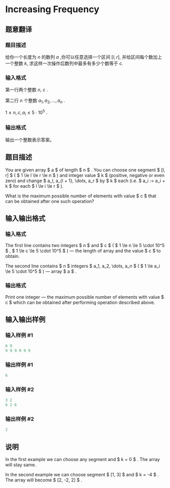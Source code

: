 # Increasing Frequency

## 题意翻译

### 题目描述

给你一个长度为 $n$ 的数列 $a$ ,你可以任意选择一个区间 $[l,r]$, 并给区间每个数加上一个整数 $k$, 求这样一次操作后数列中最多有多少个数等于 $c$.

### 输入格式

第一行两个整数 $n$, $c$ .

第二行 $n$ 个整数 $a_1,a_2,...,a_n$ .

$1\le n,c,a_i \le 5\cdot 10^5$ .

### 输出格式

输出一个整数表示答案。

## 题目描述

You are given array $ a $ of length $ n $ . You can choose one segment $ [l, r] $ ( $ 1 \le l \le r \le n $ ) and integer value $ k $ (positive, negative or even zero) and change $ a_l, a_{l + 1}, \dots, a_r $ by $ k $ each (i.e. $ a_i := a_i + k $ for each $ l \le i \le r $ ).

What is the maximum possible number of elements with value $ c $ that can be obtained after one such operation?

## 输入输出格式

### 输入格式

The first line contains two integers $ n $ and $ c $ ( $ 1 \le n \le 5 \cdot 10^5 $ , $ 1 \le c \le 5 \cdot 10^5 $ ) — the length of array and the value $ c $ to obtain.

The second line contains $ n $ integers $ a_1, a_2, \dots, a_n $ ( $ 1 \le a_i \le 5 \cdot 10^5 $ ) — array $ a $ .

### 输出格式

Print one integer — the maximum possible number of elements with value $ c $ which can be obtained after performing operation described above.

## 输入输出样例

### 输入样例 #1

```cpp
6 9
9 9 9 9 9 9

```
### 输出样例 #1

```cpp
6

```
### 输入样例 #2

```cpp
3 2
6 2 6

```
### 输出样例 #2

```cpp
2

```
## 说明

In the first example we can choose any segment and $ k = 0 $ . The array will stay same.

In the second example we can choose segment $ [1, 3] $ and $ k = -4 $ . The array will become $ [2, -2, 2] $ .


